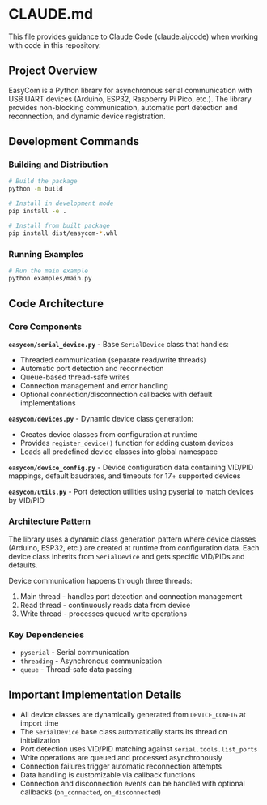# CLAUDE.md

This file provides guidance to Claude Code (claude.ai/code) when working with code in this repository.

## Project Overview

EasyCom is a Python library for asynchronous serial communication with USB UART devices (Arduino, ESP32, Raspberry Pi Pico, etc.). The library provides non-blocking communication, automatic port detection and reconnection, and dynamic device registration.

## Development Commands

### Building and Distribution
```bash
# Build the package
python -m build

# Install in development mode
pip install -e .

# Install from built package
pip install dist/easycom-*.whl
```

### Running Examples
```bash
# Run the main example
python examples/main.py
```

## Code Architecture

### Core Components

**`easycom/serial_device.py`** - Base `SerialDevice` class that handles:
- Threaded communication (separate read/write threads)
- Automatic port detection and reconnection
- Queue-based thread-safe writes
- Connection management and error handling
- Optional connection/disconnection callbacks with default implementations

**`easycom/devices.py`** - Dynamic device class generation:
- Creates device classes from configuration at runtime
- Provides `register_device()` function for adding custom devices
- Loads all predefined device classes into global namespace

**`easycom/device_config.py`** - Device configuration data containing VID/PID mappings, default baudrates, and timeouts for 17+ supported devices

**`easycom/utils.py`** - Port detection utilities using pyserial to match devices by VID/PID

### Architecture Pattern

The library uses a dynamic class generation pattern where device classes (Arduino, ESP32, etc.) are created at runtime from configuration data. Each device class inherits from `SerialDevice` and gets specific VID/PIDs and defaults.

Device communication happens through three threads:
1. Main thread - handles port detection and connection management
2. Read thread - continuously reads data from device
3. Write thread - processes queued write operations

### Key Dependencies

- `pyserial` - Serial communication
- `threading` - Asynchronous communication
- `queue` - Thread-safe data passing

## Important Implementation Details

- All device classes are dynamically generated from `DEVICE_CONFIG` at import time
- The `SerialDevice` base class automatically starts its thread on initialization
- Port detection uses VID/PID matching against `serial.tools.list_ports`
- Write operations are queued and processed asynchronously
- Connection failures trigger automatic reconnection attempts
- Data handling is customizable via callback functions
- Connection and disconnection events can be handled with optional callbacks (`on_connected`, `on_disconnected`)
